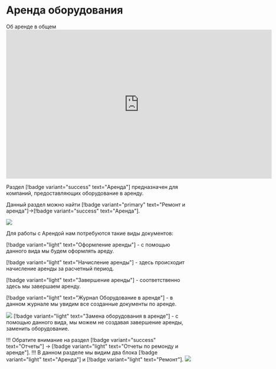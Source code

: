 # Аренда оборудования

Об аренде в общем
      <iframe
        width="720"
        height="405"
        src="https://rutube.ru/play/embed/6ab6a551cceb2f23017fc58f8c2d3696"
        frameBorder="0"
        allow="clipboard-write; autoplay"
        allowFullScreen
      ></iframe>
    

Раздел [!badge variant="success" text="Аренда"] предназначен для компаний, предоставляющих оборудование в аренду.

Данный раздел можно найти [!badge variant="primary" text="Ремонт и аренда"]->[!badge variant="success" text="Аренда"].

![](\images\аренда\основное.jpg)

Для работы с Арендой нам потребуются такие виды документов:

[!badge variant="light" text="Оформление аренды"] - с помощью данного вида мы будем оформлять ареду. 

[!badge variant="light" text="Начисление аренды"] - здесь происходит начисление аренды за расчетный период.

[!badge variant="light" text="Завершение аренды"] - соответственно здесь мы завершаем аренду.

[!badge variant="light" text="Журнал Оборудование в аренде"] - в данном журнале мы увидим все созданные документы по аренде.

![](\images\аренда\основное1.jpg)
[!badge variant="light" text="Замена оборудования в аренде"] - с помощью данного вида, мы можем не создавая завершение аренды, заменить оборудование.

!!! Обратите внимание на раздел [!badge variant="success" text="Отчеты"] -> [!badge variant="light" text="Отчеты по ремонду и аренде"].
!!!
В данном разделе мы видим два блока [!badge variant="light" text="Аренда"] и [!badge variant="light" text="Ремонт"].
![](\images\аренда\основное3.jpg)






